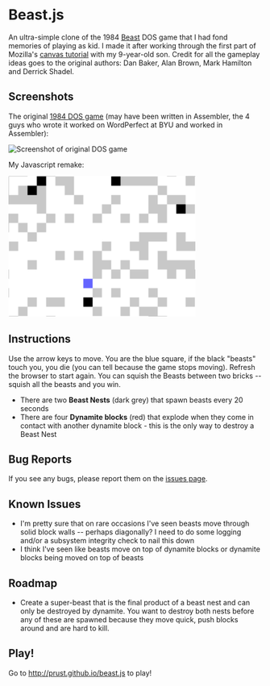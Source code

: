 # Beast.js

An ultra-simple clone of the 1984 [Beast](http://theodor.lauppert.ws/games/beast.htm) DOS game that I had fond memories of playing as kid. I made it after working through the first part of Mozilla's [canvas tutorial](https://developer.mozilla.org/en-US/docs/Web/API/Canvas_API/Tutorial) with my 9-year-old son. Credit for all the gameplay ideas goes to the original authors: Dan Baker, Alan Brown, Mark Hamilton and Derrick Shadel.

## Screenshots

The original [1984 DOS game](http://theodor.lauppert.ws/games/beast.htm) (may have been written in Assembler, the 4 guys who wrote it worked on WordPerfect at BYU and worked in Assembler):

![Screenshot of original DOS game](http://theodor.lauppert.ws/games/s/screen1/ascii/beast.png)

My Javascript remake:

<img src="https://raw.githubusercontent.com/prust/beast.js/master/screenshot.png" width="371" height="279">

## Instructions

Use the arrow keys to move. You are the blue square, if the black "beasts" touch you, you die (you can tell because the game stops moving). Refresh the browser to start again. You can squish the Beasts between two bricks -- squish all the beasts and you win.

* There are two **Beast Nests** (dark grey) that spawn beasts every 20 seconds
* There are four **Dynamite blocks** (red) that explode when they come in contact with another dynamite block - this is the only way to destroy a Beast Nest

## Bug Reports

If you see any bugs, please report them on the [issues page](https://github.com/prust/beast.js/issues).

## Known Issues

* I'm pretty sure that on rare occasions I've seen beasts move through solid block walls -- perhaps diagonally? I need to do some logging and/or a subsystem integrity check to nail this down
* I think I've seen like beasts move on top of dynamite blocks or dynamite blocks being moved on top of beasts

## Roadmap

* Create a super-beast that is the final product of a beast nest and can only be destroyed by dynamite. You want to destroy both nests before any of these are spawned because they move quick, push blocks around and are hard to kill.

## Play!

Go to http://prust.github.io/beast.js to play!
